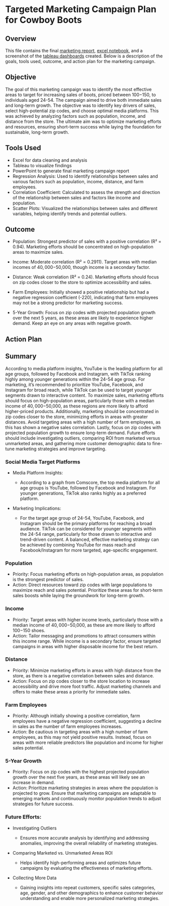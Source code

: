 # Targeted Marketing Campaign Plan for Cowboy Boots

## Overview

This file contains the final [marketing report](https://github.com/ariannalangton/Data-Analytics-Portfolio/blob/main/marketingCampaignPlan/cowboyBootsMarketingReport.pdf), [excel notebook](https://1drv.ms/x/c/97cc7397b9703e85/EUDi2QVUaNdOkU-HSor9REABFLv8jw6NH--ADIs94SnMlg), and a screenshot of the [tableau dashboards](https://public.tableau.com/app/profile/arianna.langton5684/viz/2019TargetZipCodes/Dashboard2) created. Below is a description of the goals, tools used, outcome, and action plan for the marketing campaign.

## Objective

The goal of this marketing campaign was to identify the most effective areas to target for increasing sales of boots, priced between $100-$150, to individuals aged 24-54. The campaign aimed to drive both immediate sales and long-term growth. The objective was to identify key drivers of sales, select high-potential zip codes, and choose optimal media platforms. This was achieved by analyzing factors such as population, income, and distance from the store. The ultimate aim was to optimize marketing efforts and resources, ensuring short-term success while laying the foundation for sustainable, long-term growth.

## Tools Used

- Excel for data cleaning and analysis
- Tableau to visualize findings
- PowerPoint to generate final marketing campaign report
- Regression Analysis: Used to identify relationships between sales and various factors such as population, income, distance, and farm employees.
- Correlation Coefficient: Calculated to assess the strength and direction of the relationship between sales and factors like income and population.
- Scatter Plots: Visualized the relationships between sales and different variables, helping identify trends and potential outliers.
## Outcome

- Population: Strongest predictor of sales with a positive correlation (R² = 0.94). Marketing efforts should be concentrated on high-population areas to maximize sales.

- Income: Moderate correlation (R² = 0.2911). Target areas with median incomes of $40,000-$50,000, though income is a secondary factor.

- Distance: Weak correlation (R² = 0.24). Marketing efforts should focus on zip codes closer to the store to optimize accessibility and sales.

- Farm Employees: Initially showed a positive relationship but had a negative regression coefficient (-220), indicating that farm employees may not be a strong predictor for marketing success.

- 5-Year Growth: Focus on zip codes with projected population growth over the next 5 years, as these areas are likely to experience higher demand. Keep an eye on any areas with negative growth.

## Action Plan

## Summary
According to media platform insights, YouTube is the leading platform for all age groups, followed by Facebook and Instagram, with TikTok ranking highly among younger generations within the 24-54 age group. For marketing, it’s recommended to prioritize YouTube, Facebook, and Instagram for broad reach, while TikTok can be used to target younger segments drawn to interactive content. To maximize sales, marketing efforts should focus on high-population areas, particularly those with a median income of $40,000-$50,000, as these regions are more likely to afford higher-priced products. Additionally, marketing should be concentrated in zip codes closer to the store, minimizing efforts in areas with greater distances. Avoid targeting areas with a high number of farm employees, as this has shown a negative sales correlation. Lastly, focus on zip codes with projected population growth to ensure long-term demand. Future efforts should include investigating outliers, comparing ROI from marketed versus unmarketed areas, and gathering more customer demographic data to fine-tune marketing strategies and improve targeting.

### Social Media Target Platforms

   - Media Platform Insights:
      - According to a graph from Comscore, the top media platform for all age groups is YouTube, followed by Facebook and Instagram. For younger generations, TikTok also ranks highly as a preferred platform.

- Marketing Implications:

   - For the target age group of 24-54, YouTube, Facebook, and Instagram should be the primary platforms for reaching a broad audience.
TikTok can be considered for younger segments within the 24-54 range, particularly for those drawn to interactive and trend-driven content.
A balanced, effective marketing strategy can be achieved by combining YouTube for mass reach and Facebook/Instagram for more targeted, age-specific engagement.

### Population

- Priority: Focus marketing efforts on high-population areas, as population is the strongest predictor of sales.
- Action: Direct resources toward zip codes with large populations to maximize reach and sales potential. Prioritize these areas for short-term sales boosts while laying the groundwork for long-term growth.
### Income

- Priority: Target areas with higher income levels, particularly those with a median income of $40,000-$50,000, as these are more likely to afford $100-$150 shoes.
- Action: Tailor messaging and promotions to attract consumers within this income range. While income is a secondary factor, ensure targeted campaigns in areas with higher disposable income for the best return.
### Distance

- Priority: Minimize marketing efforts in areas with high distance from the store, as there is a negative correlation between sales and distance.
- Action: Focus on zip codes closer to the store location to increase accessibility and drive more foot traffic. Adjust marketing channels and offers to make these areas a priority for immediate sales.
### Farm Employees

- Priority: Although initially showing a positive correlation, farm employees have a negative regression coefficient, suggesting a decline in sales as the number of farm employees increases.
- Action: Be cautious in targeting areas with a high number of farm employees, as this may not yield positive results. Instead, focus on areas with more reliable predictors like population and income for higher sales potential.
### 5-Year Growth

- Priority: Focus on zip codes with the highest projected population growth over the next five years, as these areas will likely see an increase in demand.
- Action: Prioritize marketing strategies in areas where the population is projected to grow. Ensure that marketing campaigns are adaptable to emerging markets and continuously monitor population trends to adjust strategies for future success.



### Future Efforts:
- Investigating Outliers

   - Ensures more accurate analysis by identifying and addressing anomalies, improving the overall reliability of marketing strategies.

- Comparing Marketed vs. Unmarketed Areas ROI

  - Helps identify high-performing areas and optimizes future campaigns by evaluating the effectiveness of marketing efforts.
- Collecting More Data

  - Gaining insights into repeat customers, specific sales categories, age, gender, and other demographics to enhance customer behavior understanding and enable more personalized marketing strategies.
